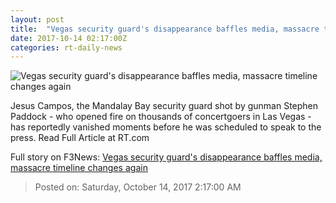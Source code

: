 ```yaml
---
layout: post
title:  "Vegas security guard's disappearance baffles media, massacre timeline changes again"
date: 2017-10-14 02:17:00Z
categories: rt-daily-news
---
```


![Vegas security guard's disappearance baffles media, massacre timeline changes again](https://cdni.rt.com/files/2017.10/article/59e16307fc7e935a7a8b4567.jpg)

Jesus Campos, the Mandalay Bay security guard shot by gunman Stephen Paddock - who opened fire on thousands of concertgoers in Las Vegas - has reportedly vanished moments before he was scheduled to speak to the press. Read Full Article at RT.com


Full story on F3News: [Vegas security guard's disappearance baffles media, massacre timeline changes again](http://www.f3nws.com/n/xmP2PD)

> Posted on: Saturday, October 14, 2017 2:17:00 AM
